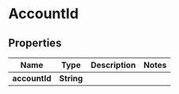 # AccountId

## Properties
Name | Type | Description | Notes
------------ | ------------- | ------------- | -------------
**accountId** | **String** |  | 
